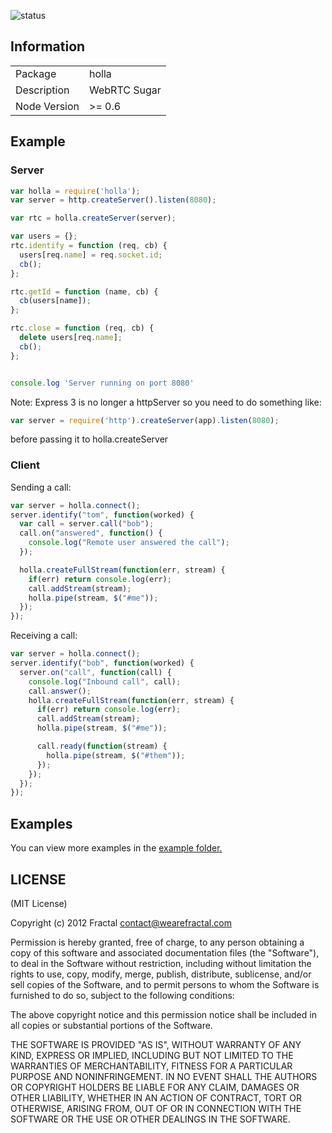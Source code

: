 ![status](https://secure.travis-ci.org/wearefractal/holla.png?branch=master)

## Information

<table>
<tr>
<td>Package</td>
<td>holla</td>
</tr>
<tr>
<td>Description</td>
<td>WebRTC Sugar</td>
</tr>
<tr>
<td>Node Version</td>
<td>>= 0.6</td>
</tr>
</table>

## Example

### Server

```javascript
var holla = require('holla');
var server = http.createServer().listen(8080);

var rtc = holla.createServer(server);

var users = {};
rtc.identify = function (req, cb) {
  users[req.name] = req.socket.id;
  cb();
};

rtc.getId = function (name, cb) {
  cb(users[name]);
};

rtc.close = function (req, cb) {
  delete users[req.name];
  cb();
};


console.log 'Server running on port 8080'
```
Note: Express 3 is no longer a httpServer so you need to do something like:  
```javascript
var server = require('http').createServer(app).listen(8080);
```
before passing it to holla.createServer

### Client

Sending a call:

```javascript
var server = holla.connect();
server.identify("tom", function(worked) {
  var call = server.call("bob");
  call.on("answered", function() {
    console.log("Remote user answered the call");
  });

  holla.createFullStream(function(err, stream) {
    if(err) return console.log(err);
    call.addStream(stream);
    holla.pipe(stream, $("#me"));
  });
});
```

Receiving a call:

```javascript
var server = holla.connect();
server.identify("bob", function(worked) {
  server.on("call", function(call) {
    console.log("Inbound call", call);
    call.answer();
    holla.createFullStream(function(err, stream) {
      if(err) return console.log(err);
      call.addStream(stream);
      holla.pipe(stream, $("#me"));

      call.ready(function(stream) {
        holla.pipe(stream, $("#them"));
      });
    });
  });
});
```

## Examples

You can view more examples in the [example folder.](https://github.com/wearefractal/holla/tree/master/examples)

## LICENSE

(MIT License)

Copyright (c) 2012 Fractal <contact@wearefractal.com>

Permission is hereby granted, free of charge, to any person obtaining
a copy of this software and associated documentation files (the
"Software"), to deal in the Software without restriction, including
without limitation the rights to use, copy, modify, merge, publish,
distribute, sublicense, and/or sell copies of the Software, and to
permit persons to whom the Software is furnished to do so, subject to
the following conditions:

The above copyright notice and this permission notice shall be
included in all copies or substantial portions of the Software.

THE SOFTWARE IS PROVIDED "AS IS", WITHOUT WARRANTY OF ANY KIND,
EXPRESS OR IMPLIED, INCLUDING BUT NOT LIMITED TO THE WARRANTIES OF
MERCHANTABILITY, FITNESS FOR A PARTICULAR PURPOSE AND
NONINFRINGEMENT. IN NO EVENT SHALL THE AUTHORS OR COPYRIGHT HOLDERS BE
LIABLE FOR ANY CLAIM, DAMAGES OR OTHER LIABILITY, WHETHER IN AN ACTION
OF CONTRACT, TORT OR OTHERWISE, ARISING FROM, OUT OF OR IN CONNECTION
WITH THE SOFTWARE OR THE USE OR OTHER DEALINGS IN THE SOFTWARE.

